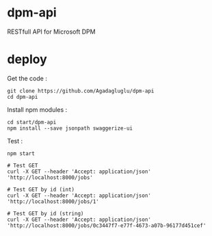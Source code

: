 # dpm-api
RESTfull API for Microsoft DPM

# deploy

Get the code :
```
git clone https://github.com/Agadagluglu/dpm-api
cd dpm-api
```

Install npm modules :
```
cd start/dpm-api
npm install --save jsonpath swaggerize-ui
```

Test :
```
npm start

# Test GET
curl -X GET --header 'Accept: application/json' 'http://localhost:8000/jobs'

# Test GET by id (int)
curl -X GET --header 'Accept: application/json' 'http://localhost:8000/jobs/1'

# Test GET by id (string)
curl -X GET --header 'Accept: application/json' 'http://localhost:8000/jobs/0c3447f7-e77f-4673-a07b-96177d451cef'
```

